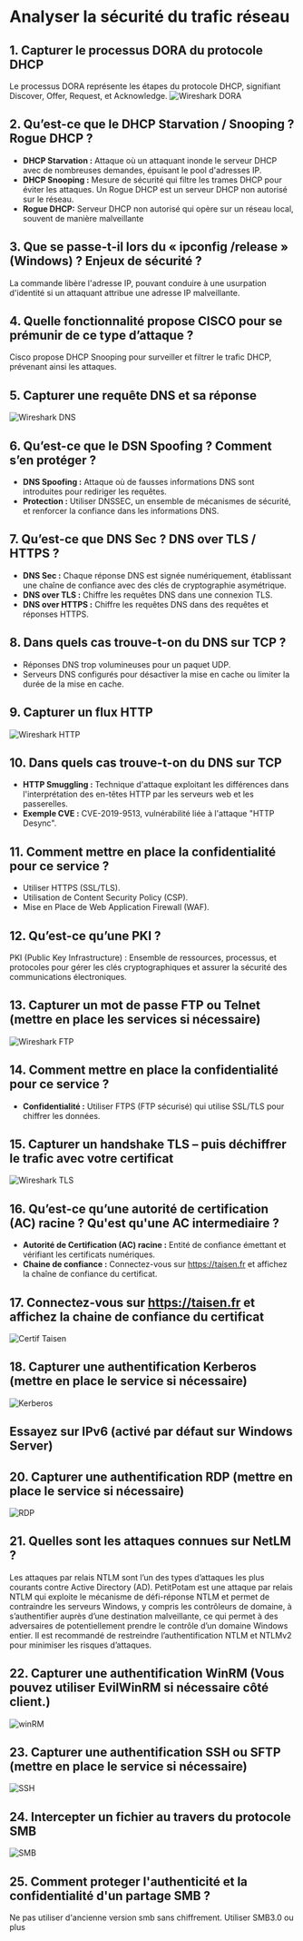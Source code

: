 # Analyser la sécurité du trafic réseau

## 1. Capturer le processus DORA du protocole DHCP
Le processus DORA représente les étapes du protocole DHCP, signifiant Discover, Offer, Request, et Acknowledge.
![Wireshark DORA](https://github.com/CyrilDeva/Simplon-AIS/blob/main/Analyser%20la%20s%C3%A9curit%C3%A9%20du%20trafic%20r%C3%A9seau/Screenshots/WiresharkDHCP.png?raw=true)


## 2. Qu’est-ce que le DHCP Starvation / Snooping ? Rogue DHCP ?
- **DHCP Starvation :** Attaque où un attaquant inonde le serveur DHCP avec de nombreuses demandes, épuisant le pool d'adresses IP.
- **DHCP Snooping :** Mesure de sécurité qui filtre les trames DHCP pour éviter les attaques. Un Rogue DHCP est un serveur DHCP non autorisé sur le réseau.
- **Rogue DHCP:** Serveur DHCP non autorisé qui opère sur un réseau local, souvent de manière malveillante

## 3. Que se passe-t-il lors du « ipconfig /release » (Windows) ? Enjeux de sécurité ?
La commande libère l'adresse IP, pouvant conduire à une usurpation d'identité si un attaquant attribue une adresse IP malveillante.

## 4. Quelle fonctionnalité propose CISCO pour se prémunir de ce type d’attaque ?
Cisco propose DHCP Snooping pour surveiller et filtrer le trafic DHCP, prévenant ainsi les attaques.

## 5. Capturer une requête DNS et sa réponse
![Wireshark DNS](https://github.com/CyrilDeva/Simplon-AIS/blob/main/Analyser%20la%20s%C3%A9curit%C3%A9%20du%20trafic%20r%C3%A9seau/Screenshots/WiresharkDNS.png?raw=true)

## 6. Qu’est-ce que le DSN Spoofing ? Comment s’en protéger ?
- **DNS Spoofing :** Attaque où de fausses informations DNS sont introduites pour rediriger les requêtes.
- **Protection :** Utiliser DNSSEC, un ensemble de mécanismes de sécurité, et renforcer la confiance dans les informations DNS.

## 7. Qu’est-ce que DNS Sec ? DNS over TLS / HTTPS ?
- **DNS Sec :** Chaque réponse DNS est signée numériquement, établissant une chaîne de confiance avec des clés de cryptographie asymétrique.
- **DNS over TLS :** Chiffre les requêtes DNS dans une connexion TLS.
- **DNS over HTTPS :** Chiffre les requêtes DNS dans des requêtes et réponses HTTPS.

## 8. Dans quels cas trouve-t-on du DNS sur TCP ?
- Réponses DNS trop volumineuses pour un paquet UDP.
- Serveurs DNS configurés pour désactiver la mise en cache ou limiter la durée de la mise en cache.

## 9. Capturer un flux HTTP
![Wireshark HTTP](https://github.com/CyrilDeva/Simplon-AIS/blob/main/Analyser%20la%20s%C3%A9curit%C3%A9%20du%20trafic%20r%C3%A9seau/Screenshots/WiresharkHTTP.png?raw=true)

## 10. Dans quels cas trouve-t-on du DNS sur TCP
- **HTTP Smuggling :** Technique d'attaque exploitant les différences dans l'interprétation des en-têtes HTTP par les serveurs web et les passerelles.
- **Exemple CVE :** CVE-2019-9513, vulnérabilité liée à l'attaque "HTTP Desync".

## 11. Comment mettre en place la confidentialité pour ce service ?
- Utiliser HTTPS (SSL/TLS).
- Utilisation de Content Security Policy (CSP).
- Mise en Place de Web Application Firewall (WAF).

## 12. Qu’est-ce qu’une PKI ?
PKI (Public Key Infrastructure) : Ensemble de ressources, processus, et protocoles pour gérer les clés cryptographiques et assurer la sécurité des communications électroniques.

## 13. Capturer un mot de passe FTP ou Telnet (mettre en place les services si nécessaire)
![Wireshark FTP](https://github.com/CyrilDeva/Simplon-AIS/blob/main/Analyser%20la%20s%C3%A9curit%C3%A9%20du%20trafic%20r%C3%A9seau/Screenshots/WiresharkFTP.png?raw=true)

## 14. Comment mettre en place la confidentialité pour ce service ?
- **Confidentialité :** Utiliser FTPS (FTP sécurisé) qui utilise SSL/TLS pour chiffrer les données.

## 15. Capturer un handshake TLS – puis déchiffrer le trafic avec votre certificat
![Wireshark TLS](https://github.com/CyrilDeva/Simplon-AIS/blob/main/Analyser%20la%20s%C3%A9curit%C3%A9%20du%20trafic%20r%C3%A9seau/Screenshots/WiresharkTLS.png?raw=true)

## 16. Qu’est-ce qu’une autorité de certification (AC) racine ? Qu'est qu'une AC intermediaire ?
- **Autorité de Certification (AC) racine :** Entité de confiance émettant et vérifiant les certificats numériques.
- **Chaine de confiance :** Connectez-vous sur https://taisen.fr et affichez la chaîne de confiance du certificat.

## 17. Connectez-vous sur https://taisen.fr et affichez la chaine de confiance du certificat
![Certif Taisen](https://github.com/CyrilDeva/Simplon-AIS/blob/main/Analyser%20la%20s%C3%A9curit%C3%A9%20du%20trafic%20r%C3%A9seau/Screenshots/CertifTaisen.png?raw=true)


## 18. Capturer une authentification Kerberos (mettre en place le service si nécessaire)
![Kerberos](https://github.com/CyrilDeva/Simplon-AIS/blob/main/Analyser%20la%20s%C3%A9curit%C3%A9%20du%20trafic%20r%C3%A9seau/Screenshots/Kerberos.png?raw=true)

## Essayez sur IPv6 (activé par défaut sur Windows Server)

## 20. Capturer une authentification RDP (mettre en place le service si nécessaire)
![RDP](https://github.com/CyrilDeva/Simplon-AIS/blob/main/Analyser%20la%20s%C3%A9curit%C3%A9%20du%20trafic%20r%C3%A9seau/Screenshots/Rdp.png?raw=true)

## 21. Quelles sont les attaques connues sur NetLM ?
Les attaques par relais NTLM sont l’un des types d’attaques les plus courants contre Active Directory (AD).
PetitPotam est une attaque par relais NTLM qui exploite le mécanisme de défi-réponse NTLM et permet de contraindre les serveurs Windows, y compris les contrôleurs de domaine, à s’authentifier auprès d’une destination malveillante, ce qui permet à des adversaires de potentiellement prendre le contrôle d’un domaine Windows entier. Il est recommandé de restreindre l’authentification NTLM et NTLMv2 pour minimiser les risques d’attaques.

## 22. Capturer une authentification WinRM (Vous pouvez utiliser EvilWinRM si nécessaire côté client.)
![winRM](https://github.com/CyrilDeva/Simplon-AIS/blob/main/Analyser%20la%20s%C3%A9curit%C3%A9%20du%20trafic%20r%C3%A9seau/Screenshots/winrm.png?raw=true)

## 23. Capturer une authentification SSH ou SFTP (mettre en place le service si nécessaire)
![SSH](https://github.com/CyrilDeva/Simplon-AIS/blob/main/Analyser%20la%20s%C3%A9curit%C3%A9%20du%20trafic%20r%C3%A9seau/Screenshots/ssh.png?raw=true)

## 24. Intercepter un fichier au travers du protocole SMB
![SMB](https://github.com/CyrilDeva/Simplon-AIS/blob/main/Analyser%20la%20s%C3%A9curit%C3%A9%20du%20trafic%20r%C3%A9seau/Screenshots/smb.png?raw=true)

## 25. Comment proteger l'authenticité et la confidentialité d'un partage SMB ?
Ne pas utiliser d'ancienne version smb sans chiffrement. Utiliser SMB3.0 ou plus